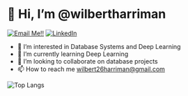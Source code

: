 # 👋 Hi, I’m @wilbertharriman
<a href="mailto:wilbert26harriman@gmail.com">![Email Me!!](https://img.shields.io/badge/Gmail-D14836?style=for-the-badge&logo=gmail&logoColor=white)</a>
<a href="https://www.linkedin.com/in/wilbertharriman">![LinkedIn](https://img.shields.io/badge/LinkedIn-0077B5?style=for-the-badge&logo=linkedin&logoColor=white)</a>

- 👀 I’m interested in Database Systems and Deep Learning
- 🌱 I’m currently learning Deep Learning
- 💞️ I’m looking to collaborate on database projects
- 📫 How to reach me wilbert26harriman@gmail.com


![Top Langs](https://github-readme-stats.vercel.app/api/top-langs/?username=wilbertharriman&layout=compact)

<!---
wilbertharriman/wilbertharriman is a ✨ special ✨ repository because its `README.md` (this file) appears on your GitHub profile.
You can click the Preview link to take a look at your changes.
--->
